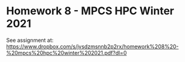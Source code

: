 # Homework 8 - MPCS HPC Winter 2021

See assignment at:  https://www.dropbox.com/s/jvsdzmsnnb2p2rx/homework%208%20-%20mpcs%20hpc%20winter%202021.pdf?dl=0 